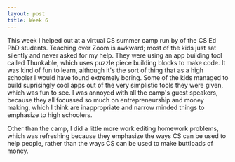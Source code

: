 ```yaml
---
layout: post
title: Week 6
---
```


This week I helped out at a virtual CS summer camp run by of the CS Ed PhD students. Teaching over Zoom is awkward; most of the kids just sat silently and never asked for my help. They were using an app building tool called Thunkable, which uses puzzle piece building blocks to make code. It was kind of fun to learn, although it's the sort of thing that as a high schooler I would have found extremely boring. Some of the kids managed to build suprisingly cool apps out of the very simplistic tools they were given, which was fun to see. I was annoyed with all the camp's guest speakers, because they all focussed so much on entrepreneurship and money making, which I think are inappropriate and narrow minded things to emphasize to high schoolers.

Other than the camp, I did a little more work editing homework problems, which was refreshing because they emphasize the ways CS can be used to help people, rather than the ways CS can be used to make buttloads of money.
